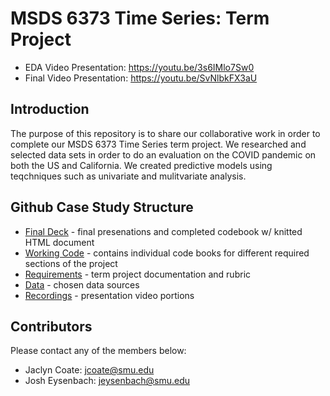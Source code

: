 # MSDS 6373 Time Series: Term Project

- EDA Video Presentation: https://youtu.be/3s6IMlo7Sw0
- Final Video Presentation: https://youtu.be/SvNlbkFX3aU

## Introduction
The purpose of this repository is to share our collaborative work in order to complete our MSDS 6373 Time Series term project. We researched and selected data sets in order to do an evaluation on the COVID pandemic on both the US and California. We created predictive models using teqchniques such as univariate and mulitvariate analysis.

## Github Case Study Structure
* [Final Deck] - final presenations and completed codebook w/ knitted HTML document
* [Working Code] - contains individual code books for different required sections of the project
* [Requirements] - term project documentation and rubric
* [Data] - chosen data sources
* [Recordings] - presentation video portions

## Contributors
Please contact any of the members below: 
 - Jaclyn Coate: jcoate@smu.edu 
 - Josh Eysenbach: jeysenbach@smu.edu

 [Final Deck]: <https://github.com/JaclynCoate/6373_Time_Series/tree/master/TermProject/FinalDeck>
 [Working Code]: <https://github.com/JaclynCoate/6373_Time_Series/tree/master/TermProject/WorkingCode>
 [Requirements]: <https://github.com/JaclynCoate/6373_Time_Series/tree/master/TermProject/Requirements>
 [Data]: <https://github.com/JaclynCoate/6373_Time_Series/tree/master/TermProject/Data>
 [Recordings]: <https://github.com/JaclynCoate/6373_Time_Series/tree/master/TermProject/Recordings>
